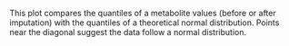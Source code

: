 This plot compares the quantiles of a metabolite values (before or after imputation) with the quantiles of a theoretical normal distribution. Points near the diagonal suggest the data follow a normal distribution.